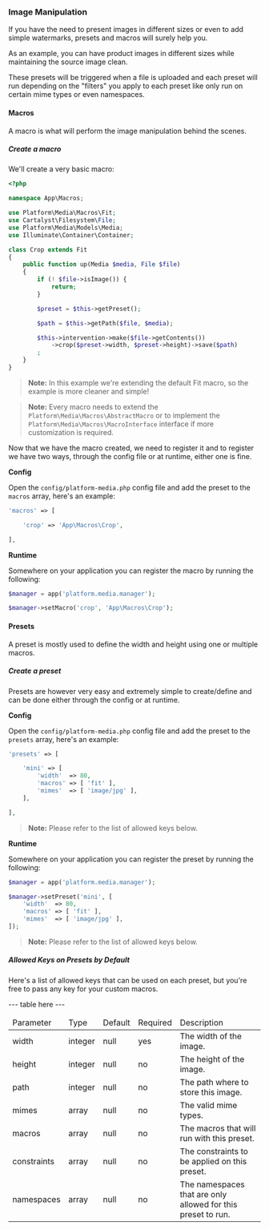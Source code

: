 ### Image Manipulation

If you have the need to present images in different sizes or even to add simple watermarks, presets and macros will surely help you.

As an example, you can have product images in different sizes while maintaining the source image clean.

These presets will be triggered when a file is uploaded and each preset will run depending on the "filters" you apply to each preset like only run on certain mime types or even namespaces.

#### Macros

A macro is what will perform the image manipulation behind the scenes.

##### Create a macro

We'll create a very basic macro:

```php
<?php

namespace App\Macros;

use Platform\Media\Macros\Fit;
use Cartalyst\Filesystem\File;
use Platform\Media\Models\Media;
use Illuminate\Container\Container;

class Crop extends Fit
{
    public function up(Media $media, File $file)
    {
        if (! $file->isImage()) {
            return;
        }

        $preset = $this->getPreset();

        $path = $this->getPath($file, $media);

        $this->intervention->make($file->getContents())
            ->crop($preset->width, $preset->height)->save($path)
        ;
    }
}
```

> **Note:** In this example we're extending the default Fit macro, so the example is more cleaner and simple!

> **Note:** Every macro needs to extend the `Platform\Media\Macros\AbstractMacro` or to implement the `Platform\Media\Macros\MacroInterface` interface if more customization is required.

Now that we have the macro created, we need to register it and to register we have two ways, through the config file or at runtime, either one is fine.

**Config**

Open the `config/platform-media.php` config file and add the preset to the `macros` array, here's an example:

```php
'macros' => [

    'crop' => 'App\Macros\Crop',

],
```

**Runtime**

Somewhere on your application you can register the macro by running the following:

```php
$manager = app('platform.media.manager');

$manager->setMacro('crop', 'App\Macros\Crop');
```

#### Presets

A preset is mostly used to define the width and height using one or multiple macros.

##### Create a preset

Presets are however very easy and extremely simple to create/define and can be done either through the config or at runtime.

**Config**

Open the `config/platform-media.php` config file and add the preset to the `presets` array, here's an example:

```php
'presets' => [

    'mini' => [
        'width'  => 80,
        'macros' => [ 'fit' ],
        'mimes'  => [ 'image/jpg' ],
    ],

],
```

> **Note:** Please refer to the list of allowed keys below.

**Runtime**

Somewhere on your application you can register the preset by running the following:

```php
$manager = app('platform.media.manager');

$manager->setPreset('mini', [
    'width'  => 80,
    'macros' => [ 'fit' ],
    'mimes'  => [ 'image/jpg' ],
]);
```

> **Note:** Please refer to the list of allowed keys below.

##### Allowed Keys on Presets by Default

Here's a list of allowed keys that can be used on each preset, but you're free to pass any key for your custom macros.

--- table here ---
<table class="table table-bordered">
    <thead>
        <tr>
            <td>Parameter</td>
            <td>Type</td>
            <td>Default</td>
            <td>Required</td>
            <td>Description</td>
        </tr>
    </thead>
    <tbody>
        <tr>
            <td>width</td>
            <td>integer</td>
            <td>null</td>
            <td>yes</td>
            <td>The width of the image.</td>
        </tr>
        <tr>
            <td>height</td>
            <td>integer</td>
            <td>null</td>
            <td>no</td>
            <td>The height of the image.</td>
        </tr>
        <tr>
            <td>path</td>
            <td>integer</td>
            <td>null</td>
            <td>no</td>
            <td>The path where to store this image.</td>
        </tr>
        <tr>
            <td>mimes</td>
            <td>array</td>
            <td>null</td>
            <td>no</td>
            <td>The valid mime types.</td>
        </tr>
        <tr>
            <td>macros</td>
            <td>array</td>
            <td>null</td>
            <td>no</td>
            <td>The macros that will run with this preset.</td>
        </tr>
        <tr>
            <td>constraints</td>
            <td>array</td>
            <td>null</td>
            <td>no</td>
            <td>The constraints to be applied on this preset.</td>
        </tr>
        <tr>
            <td>namespaces</td>
            <td>array</td>
            <td>null</td>
            <td>no</td>
            <td>The namespaces that are only allowed for this preset to run.</td>
        </tr>
    </tbody>
</table>
